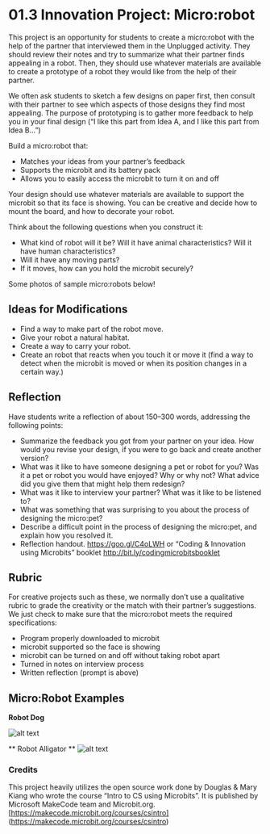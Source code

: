 # 01.3 Innovation Project: Micro:robot

This project is an opportunity for students to create a micro:robot with the help of the partner that interviewed them in the Unplugged activity. They should review their notes and try to summarize what their partner finds appealing in a robot. Then, they should use whatever materials are available to create a prototype of a robot they would like from the help of their partner.

We often ask students to sketch a few designs on paper first, then consult with their partner to see which aspects of those designs they find most appealing. The purpose of prototyping is to gather more feedback to help you in your final design (“I like this part from Idea A, and I like this part from Idea B…”)

Build a micro:robot that:

- Matches your ideas from your partner’s feedback
- Supports the microbit and its battery pack
- Allows you to easily access the microbit to turn it on and off

Your design should use whatever materials are available to support the microbit so that its face is showing. You can be creative and decide how to mount the board, and how to decorate your robot.

Think about the following questions when you construct it:
- What kind of robot will it be? Will it have animal characteristics? Will it have human characteristics?
- Will it have any moving parts?
- If it moves, how can you hold the microbit securely?

Some photos of sample micro:robots below!

## Ideas for Modifications
- Find a way to make part of the robot move.
- Give your robot a natural habitat.
- Create a way to carry your robot.
- Create an robot that reacts when you touch it or move it (find a way to detect when the microbit is moved or when its position changes in a certain way.)

## Reflection
Have students write a reflection of about 150–300 words, addressing the following points:
- Summarize the feedback you got from your partner on your idea. How would you revise your design, if you were to go back and create another version?
- What was it like to have someone designing a pet or robot for you? Was it a pet or robot you would have enjoyed? Why or why not? What advice did you give them that might help them redesign?
- What was it like to interview your partner? What was it like to be listened to?
- What was something that was surprising to you about the process of designing the micro:pet?
- Describe a difficult point in the process of designing the micro:pet, and explain how you resolved it.
- Reflection handout. https://goo.gl/C4oLWH or “Coding & Innovation using Microbits” booklet http://bit.ly/codingmicrobitsbooklet  

## Rubric
For creative projects such as these, we normally don’t use a qualitative rubric to grade the creativity or the match with their partner’s suggestions. We just check to make sure that the micro:robot meets the required specifications:
- Program properly downloaded to microbit
- microbit supported so the face is showing
- microbit can be turned on and off without taking robot apart
- Turned in notes on interview process
- Written reflection (prompt is above)

## Micro:Robot Examples
**Robot Dog**

![alt text](01microbit-dog.jpg "MicroRobot dog")

** Robot Alligator **
![alt text](01microbit-alligator.jpg "MicroRobot alligator")

### Credits 
This project heavily utilizes the open source work done by Douglas & Mary Kiang who wrote the course “Intro to CS using Microbits”. It is published by Microsoft MakeCode team and Microbit.org. [https://makecode.microbit.org/courses/csintro] (https://makecode.microbit.org/courses/csintro)
